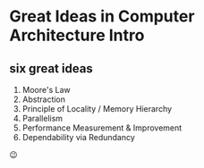 # Great Ideas in Computer Architecture Intro

## six great ideas
1. Moore's Law
2. Abstraction
3. Principle of Locality / Memory Hierarchy
4. Parallelism
5. Performance Measurement & Improvement
6. Dependability via Redundancy

:wink:
